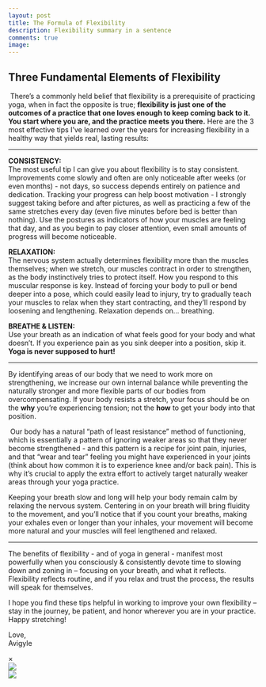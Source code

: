 ```yaml
---
layout: post
title: The Formula of Flexibility
description: Flexibility summary in a sentence
comments: true
image: 
---
```

<h2>Three Fundamental Elements of Flexibility</h2>


<span class="image left_50 hover-img"><img onclick="openModal();currentSlide(1)" src="{% link assets/images/flexibility_1114.webp %}" alt="" /></span>
There’s a commonly held belief that flexibility is a prerequisite of practicing yoga, when in fact the opposite is true; <b>flexibility is just one of the outcomes of a practice that one loves enough to keep coming back to it. You start where you are, and the practice meets you there.</b> Here are the 3 most effective tips I’ve learned over the years for increasing flexibility in a healthy way that yields real, lasting results:
<hr/>
<p>
<b>CONSISTENCY:</b><br/>
The most useful tip I can give you about flexibility is to stay consistent. Improvements come slowly and often are only noticeable after weeks (or even months) - not days, so success depends entirely on patience and dedication. Tracking your progress can help boost motivation - I strongly suggest taking before and after pictures, as well as practicing a few of the same stretches every day (even five minutes before bed is better than nothing). Use the postures as indicators of how your muscles are feeling that day, and as you begin to pay closer attention, even small amounts of progress will become noticeable.
<p>
<b>RELAXATION:</b><br/>
The nervous system actually determines flexibility more than the muscles themselves; when we stretch, our muscles contract in order to strengthen, as the body instinctively tries to protect itself. How you respond to this muscular response is key. Instead of forcing your body to pull or bend deeper into a pose, which could easily lead to injury, try to gradually teach your muscles to relax when they start contracting, and they’ll respond by loosening and lengthening. Relaxation depends on… breathing.
<p>
<b>BREATHE & LISTEN:</b><br/>
Use your breath as an indication of what feels good for your body and what doesn’t. If you experience pain as you sink deeper into a position, skip it. <b> Yoga is never supposed to hurt!</b>
<hr/>
<p>
By identifying areas of our body that we need to work more on strengthening, we increase our own internal balance while preventing the naturally stronger and more flexible parts of our bodies from overcompensating. If your body resists a stretch, your focus should be on the <b>why</b> you’re experiencing tension; not the <b>how</b> to get your body into that position.
<p>
<span class="image right_50 hover-img"><img onclick="openModal();currentSlide(2)" src="{% link assets/images/flexibility_1124.webp %}" alt="" /></span>
Our body has a natural “path of least resistance” method of functioning, which is essentially a pattern of ignoring weaker areas so that they never become strengthened - and this pattern is a recipe for joint pain, injuries, and that “wear and tear” feeling you might have experienced in your joints (think about how common it is to experience knee and/or back pain). This is why it’s crucial to apply the extra effort to actively target naturally weaker areas through your yoga practice.
<p>
Keeping your breath slow and long will help your body remain calm by relaxing the nervous system. Centering in on your breath will bring fluidity to the movement, and you’ll notice that if you count your breaths, making your exhales even or longer than your inhales, your movement will become more natural and your muscles will feel lengthened and relaxed. 

<hr/>
<p>
The benefits of flexibility - and of yoga in general - manifest most powerfully when you consciously & consistently devote time to slowing down and zoning in – focusing on your breath, and what it reflects. Flexibility reflects routine, and if you relax and trust the process, the results will speak for themselves. 
<p>
I hope you find these tips helpful in working to improve your own flexibility – stay in the journey, be patient, and honor wherever you are in your practice. Happy stretching!
<p>
Love,<br/>
Avigyle
</p>

<!-- The Modal/Lightbox -->
<div id="slideModal" class="slide-modal">
	<!-- The Close button -->
	<span class="close" onclick="closeModal()">&times;</span>
	<!-- Modal content -->
	<div class="modal-content">
		<!-- The slides\images -->
		<div class="mySlides">
			<img class="popImage" src="{% link assets/images/flexibility_1114.webp %}">
		</div>
		<div class="mySlides">
			<img class="popImage" src="{% link assets/images/flexibility_1124.webp %}">
		</div>
  	</div>
</div>

<!-- Calling the JavaScript code -->
<script src="{{ '/assets/js/gallery.js' | relative_url }}"></script>
